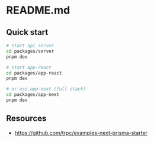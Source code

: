 # README.md

## Quick start

```bash
# start api server
cd packages/server
pnpm dev

# start app-react
cd packages/app-react
pnpm dev

# or use app-next (full stack)
cd packages/app-next
pnpm dev
```

## Resources

* https://github.com/trpc/examples-next-prisma-starter